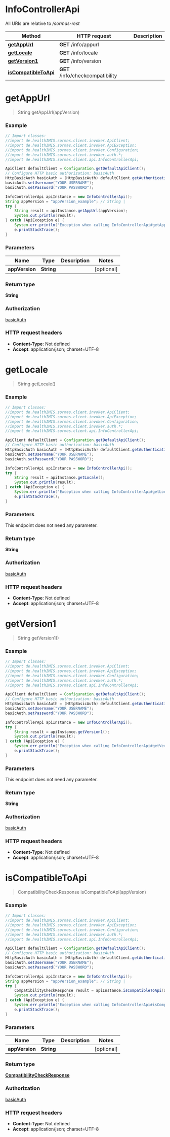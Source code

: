 # InfoControllerApi

All URIs are relative to */sormas-rest*

Method | HTTP request | Description
------------- | ------------- | -------------
[**getAppUrl**](InfoControllerApi.md#getAppUrl) | **GET** /info/appurl | 
[**getLocale**](InfoControllerApi.md#getLocale) | **GET** /info/locale | 
[**getVersion1**](InfoControllerApi.md#getVersion1) | **GET** /info/version | 
[**isCompatibleToApi**](InfoControllerApi.md#isCompatibleToApi) | **GET** /info/checkcompatibility | 

<a name="getAppUrl"></a>
# **getAppUrl**
> String getAppUrl(appVersion)



### Example
```java
// Import classes:
//import de.healthIMIS.sormas.client.invoker.ApiClient;
//import de.healthIMIS.sormas.client.invoker.ApiException;
//import de.healthIMIS.sormas.client.invoker.Configuration;
//import de.healthIMIS.sormas.client.invoker.auth.*;
//import de.healthIMIS.sormas.client.api.InfoControllerApi;

ApiClient defaultClient = Configuration.getDefaultApiClient();
// Configure HTTP basic authorization: basicAuth
HttpBasicAuth basicAuth = (HttpBasicAuth) defaultClient.getAuthentication("basicAuth");
basicAuth.setUsername("YOUR USERNAME");
basicAuth.setPassword("YOUR PASSWORD");

InfoControllerApi apiInstance = new InfoControllerApi();
String appVersion = "appVersion_example"; // String | 
try {
    String result = apiInstance.getAppUrl(appVersion);
    System.out.println(result);
} catch (ApiException e) {
    System.err.println("Exception when calling InfoControllerApi#getAppUrl");
    e.printStackTrace();
}
```

### Parameters

Name | Type | Description  | Notes
------------- | ------------- | ------------- | -------------
 **appVersion** | **String**|  | [optional]

### Return type

**String**

### Authorization

[basicAuth](../README.md#basicAuth)

### HTTP request headers

 - **Content-Type**: Not defined
 - **Accept**: application/json; charset=UTF-8

<a name="getLocale"></a>
# **getLocale**
> String getLocale()



### Example
```java
// Import classes:
//import de.healthIMIS.sormas.client.invoker.ApiClient;
//import de.healthIMIS.sormas.client.invoker.ApiException;
//import de.healthIMIS.sormas.client.invoker.Configuration;
//import de.healthIMIS.sormas.client.invoker.auth.*;
//import de.healthIMIS.sormas.client.api.InfoControllerApi;

ApiClient defaultClient = Configuration.getDefaultApiClient();
// Configure HTTP basic authorization: basicAuth
HttpBasicAuth basicAuth = (HttpBasicAuth) defaultClient.getAuthentication("basicAuth");
basicAuth.setUsername("YOUR USERNAME");
basicAuth.setPassword("YOUR PASSWORD");

InfoControllerApi apiInstance = new InfoControllerApi();
try {
    String result = apiInstance.getLocale();
    System.out.println(result);
} catch (ApiException e) {
    System.err.println("Exception when calling InfoControllerApi#getLocale");
    e.printStackTrace();
}
```

### Parameters
This endpoint does not need any parameter.

### Return type

**String**

### Authorization

[basicAuth](../README.md#basicAuth)

### HTTP request headers

 - **Content-Type**: Not defined
 - **Accept**: application/json; charset=UTF-8

<a name="getVersion1"></a>
# **getVersion1**
> String getVersion1()



### Example
```java
// Import classes:
//import de.healthIMIS.sormas.client.invoker.ApiClient;
//import de.healthIMIS.sormas.client.invoker.ApiException;
//import de.healthIMIS.sormas.client.invoker.Configuration;
//import de.healthIMIS.sormas.client.invoker.auth.*;
//import de.healthIMIS.sormas.client.api.InfoControllerApi;

ApiClient defaultClient = Configuration.getDefaultApiClient();
// Configure HTTP basic authorization: basicAuth
HttpBasicAuth basicAuth = (HttpBasicAuth) defaultClient.getAuthentication("basicAuth");
basicAuth.setUsername("YOUR USERNAME");
basicAuth.setPassword("YOUR PASSWORD");

InfoControllerApi apiInstance = new InfoControllerApi();
try {
    String result = apiInstance.getVersion1();
    System.out.println(result);
} catch (ApiException e) {
    System.err.println("Exception when calling InfoControllerApi#getVersion1");
    e.printStackTrace();
}
```

### Parameters
This endpoint does not need any parameter.

### Return type

**String**

### Authorization

[basicAuth](../README.md#basicAuth)

### HTTP request headers

 - **Content-Type**: Not defined
 - **Accept**: application/json; charset=UTF-8

<a name="isCompatibleToApi"></a>
# **isCompatibleToApi**
> CompatibilityCheckResponse isCompatibleToApi(appVersion)



### Example
```java
// Import classes:
//import de.healthIMIS.sormas.client.invoker.ApiClient;
//import de.healthIMIS.sormas.client.invoker.ApiException;
//import de.healthIMIS.sormas.client.invoker.Configuration;
//import de.healthIMIS.sormas.client.invoker.auth.*;
//import de.healthIMIS.sormas.client.api.InfoControllerApi;

ApiClient defaultClient = Configuration.getDefaultApiClient();
// Configure HTTP basic authorization: basicAuth
HttpBasicAuth basicAuth = (HttpBasicAuth) defaultClient.getAuthentication("basicAuth");
basicAuth.setUsername("YOUR USERNAME");
basicAuth.setPassword("YOUR PASSWORD");

InfoControllerApi apiInstance = new InfoControllerApi();
String appVersion = "appVersion_example"; // String | 
try {
    CompatibilityCheckResponse result = apiInstance.isCompatibleToApi(appVersion);
    System.out.println(result);
} catch (ApiException e) {
    System.err.println("Exception when calling InfoControllerApi#isCompatibleToApi");
    e.printStackTrace();
}
```

### Parameters

Name | Type | Description  | Notes
------------- | ------------- | ------------- | -------------
 **appVersion** | **String**|  | [optional]

### Return type

[**CompatibilityCheckResponse**](CompatibilityCheckResponse.md)

### Authorization

[basicAuth](../README.md#basicAuth)

### HTTP request headers

 - **Content-Type**: Not defined
 - **Accept**: application/json; charset=UTF-8

